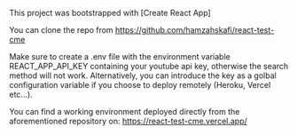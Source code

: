 This project was bootstrapped with [Create React App]


You can clone the repo from https://github.com/hamzahskafi/react-test-cme

Make sure to create a .env file with the environment variable REACT_APP_API_KEY containing your youtube api key,
otherwise the search method will not work.
Alternatively, you can introduce the key as a golbal configuration variable if you choose to deploy remotely (Heroku, Vercel etc...).


You can find a working environment deployed directly from the aforementioned repository on:
https://react-test-cme.vercel.app/

